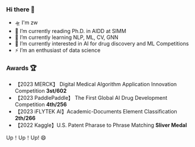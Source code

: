 ### Hi there 👋

- 🛸 I'm zw
- 🚀 I’m currently reading Ph.D. in AIDD at SIMM
- 🌱 I’m currently learning NLP, ML, CV, GNN
- 🔭 I’m currently interested in AI for drug discovery and ML Competitions
- ⚡ I’m an enthusiast of data science

### Awards 🏆

- 【2023 MERCK】 Digital Medical Algorithm Application Innovation Competition **3st/602**
- 【2023 PaddlePaddle】 The First Global AI Drug Development Competition **4th/256**
- 【2023 iFLYTEK AI】Academic-Documents Element Classification **2th/266**
- 【2022 Kaggle】U.S. Patent Pharase to Phrase Matching **Sliver Medal**

Up！Up！Up! 😄

<!--
**medicine-wave/medicine-wave** is a ✨ _special_ ✨ repository because its `README.md` (this file) appears on your GitHub profile.

Here are some ideas to get you started:

- 🔭 I’m currently working on ...
- 🌱 I’m currently learning ...
- 👯 I’m looking to collaborate on ...
- 🤔 I’m looking for help with ...
- 💬 Ask me about ...
- 📫 How to reach me: ...
- 😄 Pronouns: ...
- ⚡ Fun fact: ...
-->

